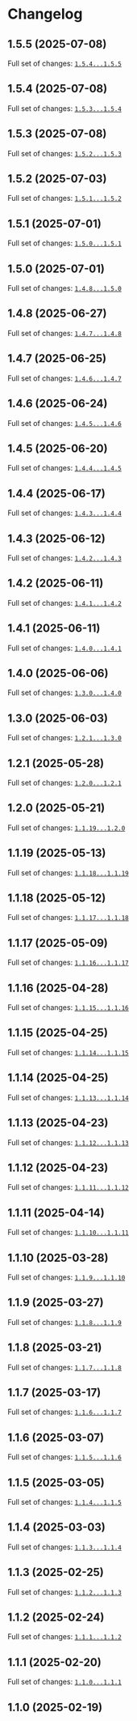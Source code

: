 # Changelog

## 1.5.5 (2025-07-08)


Full set of changes: [`1.5.4...1.5.5`](https://github.com/rdkcentral/entservices-infra/compare/1.5.4...1.5.5)

## 1.5.4 (2025-07-08)


Full set of changes: [`1.5.3...1.5.4`](https://github.com/rdkcentral/entservices-infra/compare/1.5.3...1.5.4)

## 1.5.3 (2025-07-08)


Full set of changes: [`1.5.2...1.5.3`](https://github.com/rdkcentral/entservices-infra/compare/1.5.2...1.5.3)

## 1.5.2 (2025-07-03)


Full set of changes: [`1.5.1...1.5.2`](https://github.com/rdkcentral/entservices-infra/compare/1.5.1...1.5.2)

## 1.5.1 (2025-07-01)


Full set of changes: [`1.5.0...1.5.1`](https://github.com/rdkcentral/entservices-infra/compare/1.5.0...1.5.1)

## 1.5.0 (2025-07-01)


Full set of changes: [`1.4.8...1.5.0`](https://github.com/rdkcentral/entservices-infra/compare/1.4.8...1.5.0)

## 1.4.8 (2025-06-27)


Full set of changes: [`1.4.7...1.4.8`](https://github.com/rdkcentral/entservices-infra/compare/1.4.7...1.4.8)

## 1.4.7 (2025-06-25)


Full set of changes: [`1.4.6...1.4.7`](https://github.com/rdkcentral/entservices-infra/compare/1.4.6...1.4.7)

## 1.4.6 (2025-06-24)


Full set of changes: [`1.4.5...1.4.6`](https://github.com/rdkcentral/entservices-infra/compare/1.4.5...1.4.6)

## 1.4.5 (2025-06-20)


Full set of changes: [`1.4.4...1.4.5`](https://github.com/rdkcentral/entservices-infra/compare/1.4.4...1.4.5)

## 1.4.4 (2025-06-17)


Full set of changes: [`1.4.3...1.4.4`](https://github.com/rdkcentral/entservices-infra/compare/1.4.3...1.4.4)

## 1.4.3 (2025-06-12)


Full set of changes: [`1.4.2...1.4.3`](https://github.com/rdkcentral/entservices-infra/compare/1.4.2...1.4.3)

## 1.4.2 (2025-06-11)


Full set of changes: [`1.4.1...1.4.2`](https://github.com/rdkcentral/entservices-infra/compare/1.4.1...1.4.2)

## 1.4.1 (2025-06-11)


Full set of changes: [`1.4.0...1.4.1`](https://github.com/rdkcentral/entservices-infra/compare/1.4.0...1.4.1)

## 1.4.0 (2025-06-06)


Full set of changes: [`1.3.0...1.4.0`](https://github.com/rdkcentral/entservices-infra/compare/1.3.0...1.4.0)

## 1.3.0 (2025-06-03)


Full set of changes: [`1.2.1...1.3.0`](https://github.com/rdkcentral/entservices-infra/compare/1.2.1...1.3.0)

## 1.2.1 (2025-05-28)


Full set of changes: [`1.2.0...1.2.1`](https://github.com/rdkcentral/entservices-infra/compare/1.2.0...1.2.1)

## 1.2.0 (2025-05-21)


Full set of changes: [`1.1.19...1.2.0`](https://github.com/rdkcentral/entservices-infra/compare/1.1.19...1.2.0)

## 1.1.19 (2025-05-13)


Full set of changes: [`1.1.18...1.1.19`](https://github.com/rdkcentral/entservices-infra/compare/1.1.18...1.1.19)

## 1.1.18 (2025-05-12)


Full set of changes: [`1.1.17...1.1.18`](https://github.com/rdkcentral/entservices-infra/compare/1.1.17...1.1.18)

## 1.1.17 (2025-05-09)


Full set of changes: [`1.1.16...1.1.17`](https://github.com/rdkcentral/entservices-infra/compare/1.1.16...1.1.17)

## 1.1.16 (2025-04-28)


Full set of changes: [`1.1.15...1.1.16`](https://github.com/rdkcentral/entservices-infra/compare/1.1.15...1.1.16)

## 1.1.15 (2025-04-25)


Full set of changes: [`1.1.14...1.1.15`](https://github.com/rdkcentral/entservices-infra/compare/1.1.14...1.1.15)

## 1.1.14 (2025-04-25)


Full set of changes: [`1.1.13...1.1.14`](https://github.com/rdkcentral/entservices-infra/compare/1.1.13...1.1.14)

## 1.1.13 (2025-04-23)


Full set of changes: [`1.1.12...1.1.13`](https://github.com/rdkcentral/entservices-infra/compare/1.1.12...1.1.13)

## 1.1.12 (2025-04-23)


Full set of changes: [`1.1.11...1.1.12`](https://github.com/rdkcentral/entservices-infra/compare/1.1.11...1.1.12)

## 1.1.11 (2025-04-14)


Full set of changes: [`1.1.10...1.1.11`](https://github.com/rdkcentral/entservices-infra/compare/1.1.10...1.1.11)

## 1.1.10 (2025-03-28)


Full set of changes: [`1.1.9...1.1.10`](https://github.com/rdkcentral/entservices-infra/compare/1.1.9...1.1.10)

## 1.1.9 (2025-03-27)


Full set of changes: [`1.1.8...1.1.9`](https://github.com/rdkcentral/entservices-infra/compare/1.1.8...1.1.9)

## 1.1.8 (2025-03-21)


Full set of changes: [`1.1.7...1.1.8`](https://github.com/rdkcentral/entservices-infra/compare/1.1.7...1.1.8)

## 1.1.7 (2025-03-17)


Full set of changes: [`1.1.6...1.1.7`](https://github.com/rdkcentral/entservices-infra/compare/1.1.6...1.1.7)

## 1.1.6 (2025-03-07)


Full set of changes: [`1.1.5...1.1.6`](https://github.com/rdkcentral/entservices-infra/compare/1.1.5...1.1.6)

## 1.1.5 (2025-03-05)


Full set of changes: [`1.1.4...1.1.5`](https://github.com/rdkcentral/entservices-infra/compare/1.1.4...1.1.5)

## 1.1.4 (2025-03-03)


Full set of changes: [`1.1.3...1.1.4`](https://github.com/rdkcentral/entservices-infra/compare/1.1.3...1.1.4)

## 1.1.3 (2025-02-25)


Full set of changes: [`1.1.2...1.1.3`](https://github.com/rdkcentral/entservices-infra/compare/1.1.2...1.1.3)

## 1.1.2 (2025-02-24)


Full set of changes: [`1.1.1...1.1.2`](https://github.com/rdkcentral/entservices-infra/compare/1.1.1...1.1.2)

## 1.1.1 (2025-02-20)


Full set of changes: [`1.1.0...1.1.1`](https://github.com/rdkcentral/entservices-infra/compare/1.1.0...1.1.1)

## 1.1.0 (2025-02-19)

